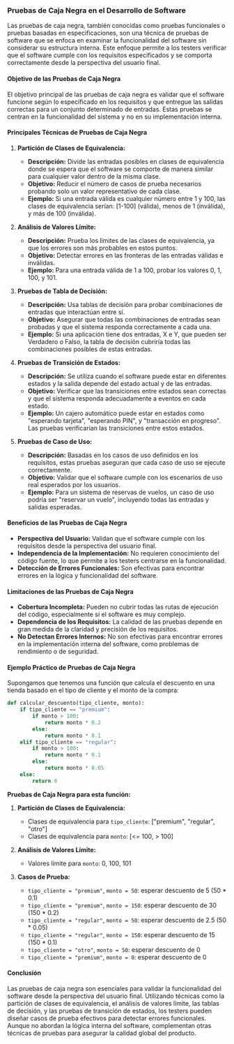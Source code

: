### Pruebas de Caja Negra en el Desarrollo de Software

Las pruebas de caja negra, también conocidas como pruebas funcionales o pruebas basadas en especificaciones, son una técnica de pruebas de software que se enfoca en examinar la funcionalidad del software sin considerar su estructura interna. Este enfoque permite a los testers verificar que el software cumple con los requisitos especificados y se comporta correctamente desde la perspectiva del usuario final. 

#### Objetivo de las Pruebas de Caja Negra

El objetivo principal de las pruebas de caja negra es validar que el software funcione según lo especificado en los requisitos y que entregue las salidas correctas para un conjunto determinado de entradas. Estas pruebas se centran en la funcionalidad del sistema y no en su implementación interna.

#### Principales Técnicas de Pruebas de Caja Negra

1. **Partición de Clases de Equivalencia:**
   - **Descripción:** Divide las entradas posibles en clases de equivalencia donde se espera que el software se comporte de manera similar para cualquier valor dentro de la misma clase.
   - **Objetivo:** Reducir el número de casos de prueba necesarios probando solo un valor representativo de cada clase.
   - **Ejemplo:** Si una entrada válida es cualquier número entre 1 y 100, las clases de equivalencia serían: [1-100] (válida), menos de 1 (inválida), y más de 100 (inválida).

2. **Análisis de Valores Límite:**
   - **Descripción:** Prueba los límites de las clases de equivalencia, ya que los errores son más probables en estos puntos.
   - **Objetivo:** Detectar errores en las fronteras de las entradas válidas e inválidas.
   - **Ejemplo:** Para una entrada válida de 1 a 100, probar los valores 0, 1, 100, y 101.

3. **Pruebas de Tabla de Decisión:**
   - **Descripción:** Usa tablas de decisión para probar combinaciones de entradas que interactúan entre sí.
   - **Objetivo:** Asegurar que todas las combinaciones de entradas sean probadas y que el sistema responda correctamente a cada una.
   - **Ejemplo:** Si una aplicación tiene dos entradas, X e Y, que pueden ser Verdadero o Falso, la tabla de decisión cubriría todas las combinaciones posibles de estas entradas.

4. **Pruebas de Transición de Estados:**
   - **Descripción:** Se utiliza cuando el software puede estar en diferentes estados y la salida depende del estado actual y de las entradas.
   - **Objetivo:** Verificar que las transiciones entre estados sean correctas y que el sistema responda adecuadamente a eventos en cada estado.
   - **Ejemplo:** Un cajero automático puede estar en estados como "esperando tarjeta", "esperando PIN", y "transacción en progreso". Las pruebas verificarían las transiciones entre estos estados.

5. **Pruebas de Caso de Uso:**
   - **Descripción:** Basadas en los casos de uso definidos en los requisitos, estas pruebas aseguran que cada caso de uso se ejecute correctamente.
   - **Objetivo:** Validar que el software cumple con los escenarios de uso real esperados por los usuarios.
   - **Ejemplo:** Para un sistema de reservas de vuelos, un caso de uso podría ser "reservar un vuelo", incluyendo todas las entradas y salidas esperadas.

#### Beneficios de las Pruebas de Caja Negra

- **Perspectiva del Usuario:** Validan que el software cumple con los requisitos desde la perspectiva del usuario final.
- **Independencia de la Implementación:** No requieren conocimiento del código fuente, lo que permite a los testers centrarse en la funcionalidad.
- **Detección de Errores Funcionales:** Son efectivas para encontrar errores en la lógica y funcionalidad del software.

#### Limitaciones de las Pruebas de Caja Negra

- **Cobertura Incompleta:** Pueden no cubrir todas las rutas de ejecución del código, especialmente si el software es muy complejo.
- **Dependencia de los Requisitos:** La calidad de las pruebas depende en gran medida de la claridad y precisión de los requisitos.
- **No Detectan Errores Internos:** No son efectivas para encontrar errores en la implementación interna del software, como problemas de rendimiento o de seguridad.

#### Ejemplo Práctico de Pruebas de Caja Negra

Supongamos que tenemos una función que calcula el descuento en una tienda basado en el tipo de cliente y el monto de la compra:

```python
def calcular_descuento(tipo_cliente, monto):
    if tipo_cliente == "premium":
        if monto > 100:
            return monto * 0.2
        else:
            return monto * 0.1
    elif tipo_cliente == "regular":
        if monto > 100:
            return monto * 0.1
        else:
            return monto * 0.05
    else:
        return 0
```

**Pruebas de Caja Negra para esta función:**

1. **Partición de Clases de Equivalencia:**
   - Clases de equivalencia para `tipo_cliente`: ["premium", "regular", "otro"]
   - Clases de equivalencia para `monto`: [<= 100, > 100]

2. **Análisis de Valores Límite:**
   - Valores límite para `monto`: 0, 100, 101

3. **Casos de Prueba:**
   - `tipo_cliente = "premium"`, `monto = 50`: esperar descuento de 5 (50 * 0.1)
   - `tipo_cliente = "premium"`, `monto = 150`: esperar descuento de 30 (150 * 0.2)
   - `tipo_cliente = "regular"`, `monto = 50`: esperar descuento de 2.5 (50 * 0.05)
   - `tipo_cliente = "regular"`, `monto = 150`: esperar descuento de 15 (150 * 0.1)
   - `tipo_cliente = "otro"`, `monto = 50`: esperar descuento de 0
   - `tipo_cliente = "premium"`, `monto = 0`: esperar descuento de 0

#### Conclusión

Las pruebas de caja negra son esenciales para validar la funcionalidad del software desde la perspectiva del usuario final. Utilizando técnicas como la partición de clases de equivalencia, el análisis de valores límite, las tablas de decisión, y las pruebas de transición de estados, los testers pueden diseñar casos de prueba efectivos para detectar errores funcionales. Aunque no abordan la lógica interna del software, complementan otras técnicas de pruebas para asegurar la calidad global del producto.
